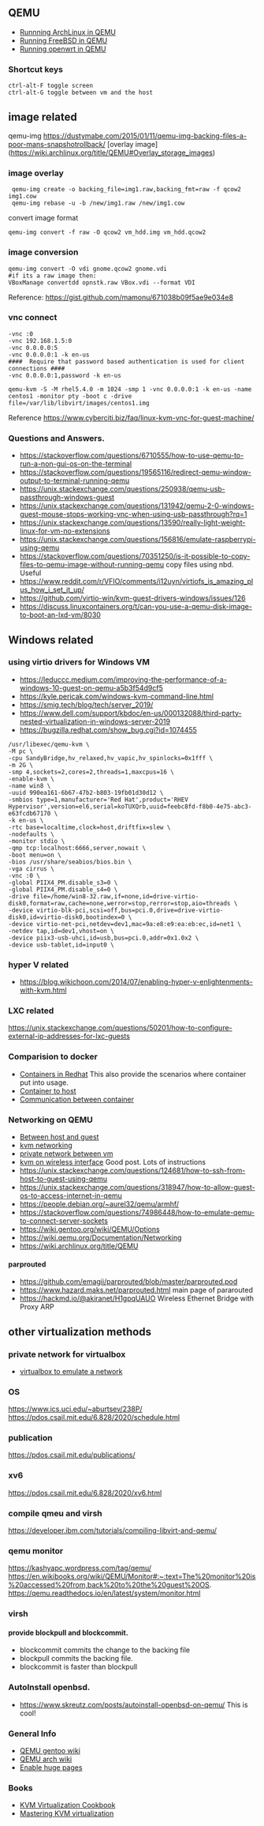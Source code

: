 ## QEMU
* [Runnning ArchLinux in QEMU](https://www.reddit.com/r/archlinux/comments/68jvew/installing_archlinux_in_a_qemu_kvm_vm/)
* [Running FreeBSD in QEMU](https://stackoverflow.com/questions/49656395/how-to-boot-freebsd-image-under-qemu/64027161#64027161)
* [Running openwrt in QEMU](https://openwrt.org/docs/guide-user/virtualization/qemu)

### Shortcut keys
```
ctrl-alt-F toggle screen
ctrl-alt-G toggle between vm and the host
```

## image related
qemu-img  https://dustymabe.com/2015/01/11/qemu-img-backing-files-a-poor-mans-snapshotrollback/
[overlay image] (https://wiki.archlinux.org/title/QEMU#Overlay_storage_images)

### image overlay
```
 qemu-img create -o backing_file=img1.raw,backing_fmt=raw -f qcow2 img1.cow
 qemu-img rebase -u -b /new/img1.raw /new/img1.cow
```

convert image format
```
qemu-img convert -f raw -O qcow2 vm_hdd.img vm_hdd.qcow2
```

### image conversion
```
qemu-img convert -O vdi gnome.qcow2 gnome.vdi
#if its a raw image then:
VBoxManage convertdd opnstk.raw VBox.vdi --format VDI
```
Reference: https://gist.github.com/mamonu/671038b09f5ae9e034e8

### vnc connect
```
-vnc :0
-vnc 192.168.1.5:0
-vnc 0.0.0.0:5
-vnc 0.0.0.0:1 -k en-us
####  Require that password based authentication is used for client connections ####
-vnc 0.0.0.0:1,password -k en-us

qemu-kvm -S -M rhel5.4.0 -m 1024 -smp 1 -vnc 0.0.0.0:1 -k en-us -name centos1 -monitor pty -boot c -drive file=/var/lib/libvirt/images/centos1.img
```
Reference https://www.cyberciti.biz/faq/linux-kvm-vnc-for-guest-machine/


### Questions and Answers.
* https://stackoverflow.com/questions/6710555/how-to-use-qemu-to-run-a-non-gui-os-on-the-terminal
* https://stackoverflow.com/questions/19565116/redirect-qemu-window-output-to-terminal-running-qemu
* https://unix.stackexchange.com/questions/250938/qemu-usb-passthrough-windows-guest
* https://unix.stackexchange.com/questions/131942/qemu-2-0-windows-guest-mouse-stops-working-vnc-when-using-usb-passthrough?rq=1
* https://unix.stackexchange.com/questions/13590/really-light-weight-linux-for-vm-no-extensions
* https://unix.stackexchange.com/questions/156816/emulate-raspberrypi-using-qemu
* https://stackoverflow.com/questions/70351250/is-it-possible-to-copy-files-to-qemu-image-without-running-qemu  copy files using nbd. Useful
* https://www.reddit.com/r/VFIO/comments/i12uyn/virtiofs_is_amazing_plus_how_i_set_it_up/
* https://github.com/virtio-win/kvm-guest-drivers-windows/issues/126
* https://discuss.linuxcontainers.org/t/can-you-use-a-qemu-disk-image-to-boot-an-lxd-vm/8030

## Windows related
### using virtio drivers for Windows VM
* https://leduccc.medium.com/improving-the-performance-of-a-windows-10-guest-on-qemu-a5b3f54d9cf5
* https://kyle.pericak.com/windows-kvm-command-line.html
* https://smig.tech/blog/tech/server_2019/
* https://www.dell.com/support/kbdoc/en-us/000132088/third-party-nested-virtualization-in-windows-server-2019
* https://bugzilla.redhat.com/show_bug.cgi?id=1074455


```
/usr/libexec/qemu-kvm \
-M pc \
-cpu SandyBridge,hv_relaxed,hv_vapic,hv_spinlocks=0x1fff \
-m 2G \
-smp 4,sockets=2,cores=2,threads=1,maxcpus=16 \
-enable-kvm \
-name win8 \
-uuid 990ea161-6b67-47b2-b803-19fb01d30d12 \
-smbios type=1,manufacturer='Red Hat',product='RHEV Hypervisor',version=el6,serial=koTUXQrb,uuid=feebc8fd-f8b0-4e75-abc3-e63fcdb67170 \
-k en-us \
-rtc base=localtime,clock=host,driftfix=slew \
-nodefaults \
-monitor stdio \
-qmp tcp:localhost:6666,server,nowait \
-boot menu=on \
-bios /usr/share/seabios/bios.bin \
-vga cirrus \
-vnc :0 \
-global PIIX4_PM.disable_s3=0 \
-global PIIX4_PM.disable_s4=0 \
-drive file=/home/win8-32.raw,if=none,id=drive-virtio-disk0,format=raw,cache=none,werror=stop,rerror=stop,aio=threads \
-device virtio-blk-pci,scsi=off,bus=pci.0,drive=drive-virtio-disk0,id=virtio-disk0,bootindex=0 \
-device virtio-net-pci,netdev=dev1,mac=9a:e8:e9:ea:eb:ec,id=net1 \
-netdev tap,id=dev1,vhost=on \
-device piix3-usb-uhci,id=usb,bus=pci.0,addr=0x1.0x2 \
-device usb-tablet,id=input0 \
```


### hyper V related
* https://blog.wikichoon.com/2014/07/enabling-hyper-v-enlightenments-with-kvm.html

### LXC related
https://unix.stackexchange.com/questions/50201/how-to-configure-external-ip-addresses-for-lxc-guests

### Comparision to docker
* [Containers in Redhat](https://access.redhat.com/documentation/en-us/red_hat_enterprise_linux/8/html/building_running_and_managing_containers/index) This also provide the scenarios where container put into usage.
* [Container to host](https://sophilabs.com/blog/communication-between-containers-and-host-machine)
* [Communication between container](https://docs.oracle.com/cd/E37670_01/E75728/html/section_rsr_p2z_fp.html)

### Networking on QEMU
* [Between host and guest](https://access.redhat.com/documentation/en-us/red_hat_enterprise_linux/6/html/virtualization_administration_guide/sect-qemu_guest_agent-set_up_communication_between_guest_agent_and_host)
* [kvm networking](https://www.linux-kvm.org/page/Networking)
* [private network between vm](https://serverfault.com/questions/383208/creating-a-private-network-for-two-vms)
* [kvm on wireless interface](https://unix.stackexchange.com/questions/159191/setup-kvm-on-a-wireless-interface-on-a-laptop-machine) Good post. Lots of instructions
* https://unix.stackexchange.com/questions/124681/how-to-ssh-from-host-to-guest-using-qemu
* https://unix.stackexchange.com/questions/318947/how-to-allow-guest-os-to-access-internet-in-qemu
* https://people.debian.org/~aurel32/qemu/armhf/
* https://stackoverflow.com/questions/74986448/how-to-emulate-qemu-to-connect-server-sockets
* https://wiki.gentoo.org/wiki/QEMU/Options
* https://wiki.qemu.org/Documentation/Networking
* https://wiki.archlinux.org/title/QEMU

#### parprouted
* https://github.com/emagii/parprouted/blob/master/parprouted.pod
* https://www.hazard.maks.net/parprouted.html main page of pararouted
* https://hackmd.io/@akiranet/H1gpqUAUO Wireless Ethernet Bridge with Proxy ARP


## other virtualization methods

### private network for virtualbox
* [virtualbox to emulate a network](https://www.brianlinkletter.com/2016/07/how-to-use-virtualbox-to-emulate-a-network/)


### OS
https://www.ics.uci.edu/~aburtsev/238P/
https://pdos.csail.mit.edu/6.828/2020/schedule.html

### publication
https://pdos.csail.mit.edu/publications/

### xv6
https://pdos.csail.mit.edu/6.828/2020/xv6.html

### compile qmeu and virsh
https://developer.ibm.com/tutorials/compiling-libvirt-and-qemu/


### qemu monitor
https://kashyapc.wordpress.com/tag/qemu/
https://en.wikibooks.org/wiki/QEMU/Monitor#:~:text=The%20monitor%20is%20accessed%20from,back%20to%20the%20guest%20OS.
https://qemu.readthedocs.io/en/latest/system/monitor.html


### virsh
#### provide blockpull and blockcommit.
* blockcommit commits the change to the backing file
* blockpull commits the backing file.
* blockcommit is faster than blockpull

### AutoInstall openbsd.
* https://www.skreutz.com/posts/autoinstall-openbsd-on-qemu/  This is cool!

### General Info
* [QEMU gentoo wiki](https://wiki.gentoo.org/wiki/QEMU/Options#Hard_drive)
* [QEMU arch wiki](https://wiki.archlinux.org/title/QEMU#Creating_a_hard_disk_image)
* [Enable huge pages](https://wiki.archlinux.org/title/KVM#Enabling_huge_pages)

### Books
* [KVM Virtualization Cookbook](https://www.packtpub.com/product/kvm-virtualization-cookbook/9781788294676)
* [Mastering KVM virtualization](https://www.packtpub.com/product/mastering-kvm-virtualization-second-edition/9781838828714)

